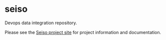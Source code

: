 seiso
=====

Devops data integration repository.

Please see the [Seiso project site](http://expediadotcom.github.io/seiso/) for project information and documentation.
